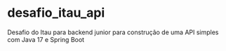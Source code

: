 # desafio_itau_api
Desafio do Itau para backend junior para construção de uma API simples com Java 17 e Spring Boot
